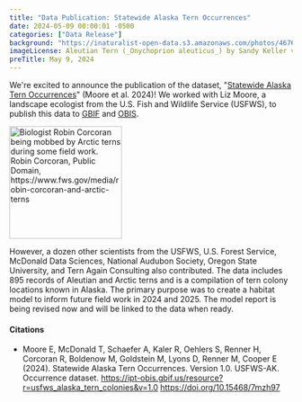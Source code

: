 ```yaml
---
title: "Data Publication: Statewide Alaska Tern Occurrences" 
date: 2024-05-09 00:00:01 -0500 
categories: ["Data Release"] 
background: "https://inaturalist-open-data.s3.amazonaws.com/photos/46768716/large.jpg"
imageLicense: Aleutian Tern (_Onychoprion aleuticus_) by Sandy Keller via [iNaturalist](https://www.inaturalist.org/photos/46768716), [CCBY](https://creativecommons.org/licenses/by/4.0/)
preTitle: May 9, 2024
---
```


We're excited to announce the publication of the dataset, "[Statewide Alaska Tern Occurrences](https://doi.org/10.15468/7mzh97)" (Moore et al. 2024)! We worked with Liz Moore, a landscape ecologist from the U.S. Fish and Wildlife Service (USFWS), to publish this data to [GBIF](https://www.gbif.org/dataset/2e197e5f-d3d1-48b2-bd86-293df47b0a46) and [OBIS](https://obis.org/dataset/9c3e1803-61db-48fb-94fd-24ea5a17ba8b). 

<img src="https://www.fws.gov/sites/default/files/images/2024-03/robin-corcoran.jpg" alt="Biologist Robin Corcoran being mobbed by Arctic terns during some field work. Robin Corcoran, Public Domain, https://www.fws.gov/media/robin-corcoran-and-arctic-terns" width="200"/>

However, a dozen other scientists from the USFWS, U.S. Forest Service, McDonald Data Sciences, National Audubon Society, Oregon State University, and Tern Again Consulting also contributed. The data includes 895 records of Aleutian and Arctic terns and is a compilation of tern colony locations known in Alaska. The primary purpose was to create a habitat model to inform future field work in 2024 and 2025. The model report is being revised now and will be linked to the data when ready.

#### Citations

- Moore E, McDonald T, Schaefer A, Kaler R, Oehlers S, Renner H, Corcoran R, Boldenow M, Goldstein M, Lyons D, Renner M, Cooper E (2024). Statewide Alaska Tern Occurrences. Version 1.0. USFWS-AK. Occurrence dataset. https://ipt-obis.gbif.us/resource?r=usfws_alaska_tern_colonies&v=1.0 https://doi.org/10.15468/7mzh97